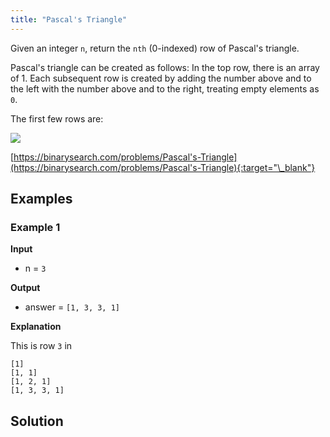 ```yaml
---
title: "Pascal's Triangle"
---
```


Given an integer `n`, return the `nth` (0-indexed) row of Pascal's triangle.

Pascal's triangle can be created as follows: In the top row, there is an array of 1. Each subsequent row is created by adding the number above and to the left with the number above and to the right, treating empty elements as `0`.

The first few rows are:

![](https://wikimedia.org/api/rest_v1/media/math/render/svg/23050fcb53d6083d9e42043bebf2863fa9746043)

[https://binarysearch.com/problems/Pascal's-Triangle](https://binarysearch.com/problems/Pascal's-Triangle){:target="\_blank"}

## Examples

### Example 1

**Input**

- n = `3`

**Output**

- answer = `[1, 3, 3, 1]`

**Explanation**

This is row `3` in

```
[1]
[1, 1]
[1, 2, 1]
[1, 3, 3, 1]
```

## Solution

<script src="https://gist.github.com/yaeba/16da7be5123724fcf6eccc25581cef5a.js?file=Pascal's-Triangle.cpp"></script>
